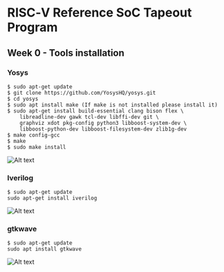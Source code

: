 # RISC‑V Reference SoC Tapeout Program

## Week 0 - Tools installation

### Yosys
```
$ sudo apt-get update 
$ git clone https://github.com/YosysHQ/yosys.git 
$ cd yosys 
$ sudo apt install make (If make is not installed please install it)  
$ sudo apt-get install build-essential clang bison flex \
    libreadline-dev gawk tcl-dev libffi-dev git \
    graphviz xdot pkg-config python3 libboost-system-dev \
    libboost-python-dev libboost-filesystem-dev zlib1g-dev 
$ make config-gcc 
$ make  
$ sudo make install 
```
![Alt text](task2/images/Yosys_installation.png)

### Iverilog
```
$ sudo apt-get update
sudo apt-get install iverilog 
```
![Alt text](task2/images/Iverilog_installation.png)

### gtkwave
```
$ sudo apt-get update
sudo apt install gtkwave
```
![Alt text](task2/images/gtkwave_installation.png)
